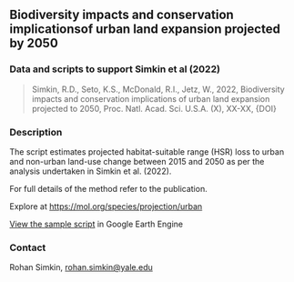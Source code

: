 ## Biodiversity impacts and conservation implicationsof urban land expansion projected by 2050

### Data and scripts to support Simkin et al (2022)
> Simkin, R.D., Seto, K.S., McDonald, R.I., Jetz, W., 2022, Biodiversity impacts and conservation implications of urban land expansion projected to 2050, Proc. Natl. Acad. Sci. U.S.A. (X), XX-XX, {DOI}

### Description
The script estimates projected habitat-suitable range (HSR) loss to urban and non-urban land-use change between 2015 and 2050 as per the analysis undertaken in Simkin et al. (2022). 

For full details of the method refer to the publication.

Explore at https://mol.org/species/projection/urban

[View the sample script](https://code.earthengine.google.com/04347920004e48952d486e5fe7f17ede) in Google Earth Engine 

### Contact
Rohan Simkin, rohan.simkin@yale.edu
